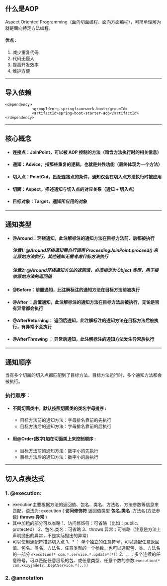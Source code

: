 ## 什么是AOP
Aspect Oriented Programming（面向切面编程、面向方面编程），可简单理解为就是面向特定方法编程。
#### 优点 : 
  1. 减少重复代码
  2. 代码无侵入
  3. 提高开发效率
  4. 维护方便
***
## 导入依赖
```
<dependency>
            <groupId>org.springframework.boot</groupId>
            <artifactId>spring-boot-starter-aop</artifactId>
</dependency>
```
***
## 核心概念
- #### 连接点：JoinPoint，可以被 AOP 控制的方法（暗含方法执行时的相关信息）
- #### 通知：Advice，指那些重复的逻辑，也就是共性功能（最终体现为一个方法）
- #### 切入点：PointCut，匹配连接点的条件，通知仅会在切入点方法执行时被应用
- #### 切面：Aspect，描述通知与切入点的对应关系（通知 + 切入点）
- #### 目标对象：Target，通知所应用的对象
***
## 通知类型
- #### @Around：环绕通知，此注解标注的通知方法在目标方法前、后都被执行
  ##### 注意1: @Around环绕通知需自行调用 ProceedingJoinPoint.proceed() 来让原始方法执行，其他通知无需考虑目标方法执行 
  ##### 注意2: @Around环绕通知方法的返回值，必须指定为 Object 类型，用于接收原始方法的返回值
- #### @Before：前置通知，此注解标注的通知方法在目标方法前被执行
- #### @After ：后置通知，此注解标注的通知方法在目标方法后被执行，无论是否有异常都会执行
- #### @AfterReturning： 返回后通知，此注解标注的通知方法在目标方法后被执行，有异常不会执行
- #### @AfterThrowing ： 异常后通知，此注解标注的通知方法发生异常后执行
***
## 通知顺序
当有多个切面的切入点都匹配到了目标方法，目标方法运行时，多个通知方法都会被执行。
### 执行顺序：
- #### 不同切面类中，默认按照切面类的类名字母排序 :
  - 目标方法前的通知方法：字母排名靠前的先执行
  - 目标方法后的通知方法：字母排名靠前的后执行
- #### 用@Order(数字)加在切面类上来控制顺序 :
  - 目标方法前的通知方法：数字小的先执行
  - 目标方法后的通知方法：数字小的后执行
***
## 切入点表达式
### 1. @execution:
  -  execution主要根据方法的返回值、包名、类名、方法名、方法参数等信息来匹配，语法为:
  execution ( **访问修饰符**  返回值类型  **包名.类名** .方法名(方法参数) **throws 异常** )  
  -  其中加粗的部分可以省略 
    1、访问修饰符：可省略（比如：public、protected） 
    2、包名.类名：可省略 
    3、throws 异常：可省略（注意是方法上声明抛出的异常，不是实际抛出的异常） 
  - 可以使用通配符描述切入点 
    1、* ： 单个独立的任意符号，可以通配任意返回值、包名、类名、方法名、任意类型的一个参数，也可以通配包、类、方法名的一部分
  ``` execution(* com.*.service.*.update*(*)) ``` 
    2、.. ：多个连续的任意符号，可以匹配任意层级的包、或任意类型、任意个数的参数
  ``` execution(* com.xxxyjade17..DeptService.*(..)) ``` 
### 2. @annotation